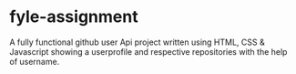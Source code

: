 # fyle-assignment

A fully functional github user Api project written using HTML, CSS & Javascript showing a userprofile and respective repositories with the help of username.

